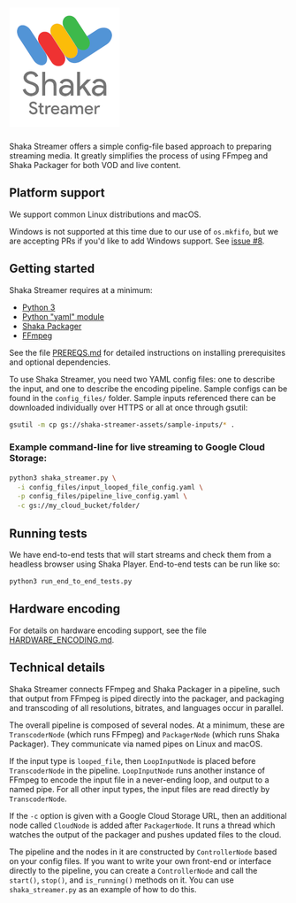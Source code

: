 # ![Shaka Streamer](shaka-streamer-logo.png)

Shaka Streamer offers a simple config-file based approach to preparing streaming
media. It greatly simplifies the process of using FFmpeg and Shaka Packager for
both VOD and live content.


## Platform support

We support common Linux distributions and macOS.

Windows is not supported at this time due to our use of `os.mkfifo`, but we are
accepting PRs if you'd like to add Windows support.
See [issue #8](https://github.com/google/shaka-streamer/issues/8).


## Getting started

Shaka Streamer requires at a minimum:
 - [Python 3](https://www.python.org/downloads/)
 - [Python "yaml" module](https://pyyaml.org/)
 - [Shaka Packager](https://github.com/google/shaka-packager)
 - [FFmpeg](https://ffmpeg.org/)

See the file [PREREQS.md](PREREQS.md) for detailed instructions on installing
prerequisites and optional dependencies.

To use Shaka Streamer, you need two YAML config files: one to describe the
input, and one to describe the encoding pipeline.  Sample configs can be found
in the `config_files/` folder.  Sample inputs referenced there can be downloaded
individually over HTTPS or all at once through gsutil:

```sh
gsutil -m cp gs://shaka-streamer-assets/sample-inputs/* .
```

### Example command-line for live streaming to Google Cloud Storage:

```sh
python3 shaka_streamer.py \
  -i config_files/input_looped_file_config.yaml \
  -p config_files/pipeline_live_config.yaml \
  -c gs://my_cloud_bucket/folder/
```

## Running tests

We have end-to-end tests that will start streams and check them from a headless
browser using Shaka Player.  End-to-end tests can be run like so:

```sh
python3 run_end_to_end_tests.py
```

## Hardware encoding

For details on hardware encoding support, see the file
[HARDWARE_ENCODING.md](HARDWARE_ENCODING.md).


## Technical details

Shaka Streamer connects FFmpeg and Shaka Packager in a pipeline, such that
output from FFmpeg is piped directly into the packager, and packaging and
transcoding of all resolutions, bitrates, and languages occur in parallel.

The overall pipeline is composed of several nodes.  At a minimum, these are
`TranscoderNode` (which runs FFmpeg) and `PackagerNode` (which runs Shaka
Packager).  They communicate via named pipes on Linux and macOS.

If the input type is `looped_file`, then `LoopInputNode` is placed before
`TranscoderNode` in the pipeline.  `LoopInputNode` runs another instance of
FFmpeg to encode the input file in a never-ending loop, and output to a named
pipe.  For all other input types, the input files are read directly by
`TranscoderNode`.

If the `-c` option is given with a Google Cloud Storage URL, then an additional
node called `CloudNode` is added after `PackagerNode`.  It runs a thread which
watches the output of the packager and pushes updated files to the cloud.

The pipeline and the nodes in it are constructed by `ControllerNode` based on
your config files.  If you want to write your own front-end or interface
directly to the pipeline, you can create a `ControllerNode` and call the
`start()`, `stop()`, and `is_running()` methods on it.  You can use
`shaka_streamer.py` as an example of how to do this.
